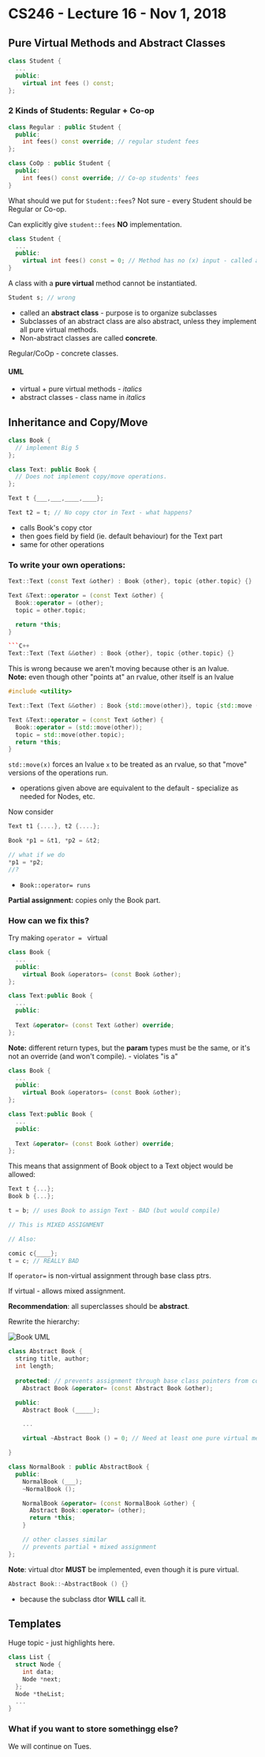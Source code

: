 # CS246 - Lecture 16 - Nov 1, 2018

## Pure Virtual Methods and Abstract Classes

```C++
class Student {
  ...
  public:
    virtual int fees () const;
};
```

### 2 Kinds of Students: Regular + Co-op

```C++
class Regular : public Student {
  public:
    int fees() const override; // regular student fees
};

class CoOp : public Student {
  public:
    int fees() const override; // Co-op students' fees
}
```

What should we put for `Student::fees`?
Not sure - every Student should be Regular or Co-op.

Can explicitly give `student::fees` **NO** implementation.

```C++
class Student {
  ... 
  public:
    virtual int fees() const = 0; // Method has no (x) input - called a pure virtual method
}
```

A class with a **pure virtual** method cannot be instantiated. 

```C++
Student s; // wrong
```

- called an **abstract class** - purpose is to organize subclasses
- Subclasses of an abstract class are also abstract, unless they implement all pure virtual methods.
- Non-abstract classes are called **concrete**.

Regular/CoOp - concrete classes.

#### UML 
- virtual + pure virtual methods - *italics*
- abstract classes - class name in *italics*

## Inheritance and Copy/Move

```C++
class Book {
  // implement Big 5
};

class Text: public Book {
  // Does not implement copy/move operations.
};

Text t {___,___,____,____};

Text t2 = t; // No copy ctor in Text - what happens?
```

- calls Book's copy ctor
- then goes field by field (ie. default behaviour) for the Text part
- same for other operations

### To write your own operations:

```C++
Text::Text (const Text &other) : Book {other}, topic {other.topic} {}

Text &Text::operator = (const Text &other) {
  Book::operator = (other);
  topic = other.topic;

  return *this;
}

```C++
Text::Text (Text &&other) : Book {other}, topic {other.topic} {}
```
This is wrong because we aren't moving because other is an lvalue. \
**Note:** even though other "points at" an rvalue, other itself is an lvalue

```C++
#include <utility>

Text::Text (Text &&other) : Book {std::move(other)}, topic {std::move (other.topic)} {}

Text &Text::operator = (const Text &other) {
  Book::operator = (std::move(other));
  topic = std::move(other.topic);
  return *this;
}
```
`std::move(x)` forces an lvalue `x` to be treated as an rvalue, so that "move" versions of the operations run.

- operations given above are equivalent to the default - specialize as needed for Nodes, etc.

Now consider

```C++
Text t1 {....}, t2 {....};

Book *p1 = &t1, *p2 = &t2;

// what if we do
*p1 = *p2;
//?
```

- `Book::operator= runs`

**Partial assignment:** copies only the Book part.

### How can we fix this?

Try making `operator = ` virtual

```C++
class Book {
  ...
  public:
    virtual Book &operators= (const Book &other);
};

class Text:public Book {
  ...
  public:
  
  Text &operator= (const Text &other) override;
};
```

**Note:** different return types, but the **param** types must be the same, or it's not an override (and won't compile). - violates "is a"

```C++
class Book {
  ...
  public:
    virtual Book &operators= (const Book &other);
};

class Text:public Book {
  ...
  public:
  
  Text &operator= (const Book &other) override;
};
```

This means that assignment of Book object to a Text object would be allowed:

```C++
Text t {...};
Book b {...};

t = b; // uses Book to assign Text - BAD (but would compile)

// This is MIXED ASSIGNMENT

// Also:

comic c{____}; 
t = c; // REALLY BAD
```
If `operator=` is non-virtual assignment through base class ptrs.

If virtual - allows mixed assignment.

**Recommendation**: all superclasses should be **abstract**.

Rewrite the hierarchy:

![Book UML](Images/CS246_Nov1_bookUML.jpg "diagram showing book hierarchy")

```C++
class Abstract Book {
  string title, author;
  int length;
  
  protected: // prevents assignment through base class pointers from compiling. This means *pb1 = *pb2; won't compile
    Abstract Book &operator= (const Abstract Book &other);

  public:
    Abstract Book (_____);

    ...

    virtual ~Abstract Book () = 0; // Need at least one pure virtual method. If you don't have one, use the dtor.

}

class NormalBook : public AbstractBook {
  public:
    NormalBook (___);
    ~NormalBook ();

    NormalBook &operator= (const NormalBook &other) {
      Abstract Book::operator= (other);
      return *this;
    }

    // other classes similar
    // prevents partial + mixed assignment
};
```
**Note**: virtual dtor **MUST** be implemented, even though it is pure virtual.

```C++
Abstract Book::~AbstractBook () {}
```
- because the subclass dtor **WILL** call it.

## Templates

Huge topic - just highlights here.

```C++
class List {
  struct Node {
    int data;
    Node *next;
  };
  Node *theList;
  ...
}
```
### What if you want to store somethingg else?

We will continue on Tues.







